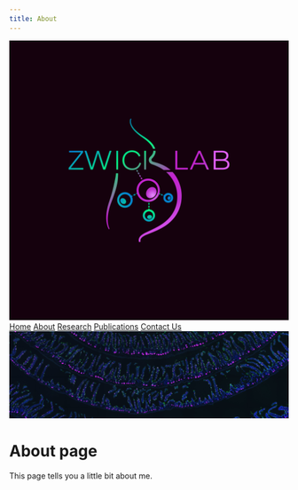 ```yaml
---
title: About
---
```

<body style="background: color #14000d" style="overflow-y: auto">
    <div class="header">
        <img src="zwicklabimages/zwicklablogo.jpg" alt="logo" />
        <div class="header-right">
          <a href="#home">Home</a>
          <a class="active" href='#about-page'>About</a>
          <a href="#research">Research</a>
          <a href="#publications">Publications</a>
          <a href="#contactus">Contact Us</a>
        </div>
      </div>
    <div class='imgbox' id="research statement on top of image">
        <img class='headerimg' src="zwicklabimages/GENERAL_bluesky_swiss roll magenta cropped.jpg">
    </div>
</body>

# About page

This page tells you a little bit about me.